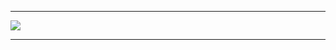 <hr>
<img src="https://assets.website-files.com/603851c96cf890a330b9e98e/6038a156cdc1861d7045d633_Asset%202120.png">
<hr>